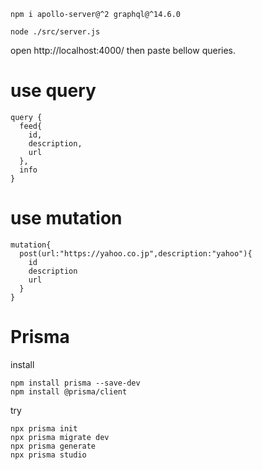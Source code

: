 ```
npm i apollo-server@^2 graphql@^14.6.0

node ./src/server.js
```

open http://localhost:4000/
then paste bellow queries.

# use query

```
query {
  feed{
    id,
    description,
    url
  },
  info
}
```


# use mutation
```
mutation{
  post(url:"https://yahoo.co.jp",description:"yahoo"){
    id
    description
    url
  } 
}
```

# Prisma
install
```
npm install prisma --save-dev
npm install @prisma/client

```


try
```
npx prisma init
npx prisma migrate dev
npx prisma generate
npx prisma studio
```